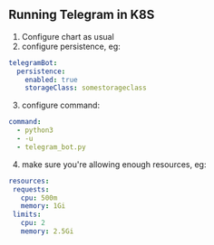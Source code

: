 ## Running Telegram in K8S
1. Configure chart as usual
2. configure persistence, eg:
```yaml
telegramBot:
  persistence:
    enabled: true
    storageClass: somestorageclass
```
3. configure command:
```yaml
command:
  - python3
  - -u
  - telegram_bot.py
```
4. make sure you're allowing enough resources, eg:
```yaml
resources:
 requests:
   cpu: 500m
   memory: 1Gi
 limits:
   cpu: 2
   memory: 2.5Gi
```